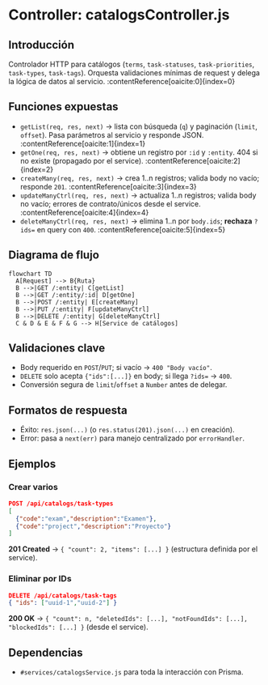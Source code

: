 # Controller: catalogsController.js

## Introducción

Controlador HTTP para catálogos (`terms`, `task-statuses`, `task-priorities`, `task-types`, `task-tags`). Orquesta validaciones mínimas de request y delega la lógica de datos al servicio. :contentReference[oaicite:0]{index=0}

## Funciones expuestas

- `getList(req, res, next)` → lista con búsqueda (`q`) y paginación (`limit`, `offset`). Pasa parámetros al servicio y responde JSON. :contentReference[oaicite:1]{index=1}  
- `getOne(req, res, next)` → obtiene un registro por `:id` y `:entity`. 404 si no existe (propagado por el service). :contentReference[oaicite:2]{index=2}  
- `createMany(req, res, next)` → crea 1..n registros; valida body no vacío; responde `201`. :contentReference[oaicite:3]{index=3}  
- `updateManyCtrl(req, res, next)` → actualiza 1..n registros; valida body no vacío; errores de contrato/únicos desde el service. :contentReference[oaicite:4]{index=4}  
- `deleteManyCtrl(req, res, next)` → elimina 1..n por `body.ids`; **rechaza** `?ids=` en query con `400`. :contentReference[oaicite:5]{index=5}

## Diagrama de flujo

```mermaid
flowchart TD
  A[Request] --> B{Ruta}
  B -->|GET /:entity| C[getList]
  B -->|GET /:entity/:id| D[getOne]
  B -->|POST /:entity| E[createMany]
  B -->|PUT /:entity| F[updateManyCtrl]
  B -->|DELETE /:entity| G[deleteManyCtrl]
  C & D & E & F & G --> H[Service de catálogos]
```

## Validaciones clave

- Body requerido en `POST`/`PUT`; si vacío → `400 "Body vacío"`.
- `DELETE` solo acepta `{"ids":[...]}` en body; si llega `?ids=` → `400`.
- Conversión segura de `limit`/`offset` a `Number` antes de delegar.

## Formatos de respuesta

- Éxito: `res.json(...)` (o `res.status(201).json(...)` en creación).
- Error: pasa a `next(err)` para manejo centralizado por `errorHandler`.

## Ejemplos

### Crear varios

```json
POST /api/catalogs/task-types
[
  {"code":"exam","description":"Examen"},
  {"code":"project","description":"Proyecto"}
]
```

**201 Created** → `{ "count": 2, "items": [...] }` (estructura definida por el service).

### Eliminar por IDs

```json
DELETE /api/catalogs/task-tags
{ "ids": ["uuid-1","uuid-2"] }
```

**200 OK** → `{ "count": n, "deletedIds": [...], "notFoundIds": [...], "blockedIds": [...] }` (desde el service).

## Dependencias

- `#services/catalogsService.js` para toda la interacción con Prisma.
